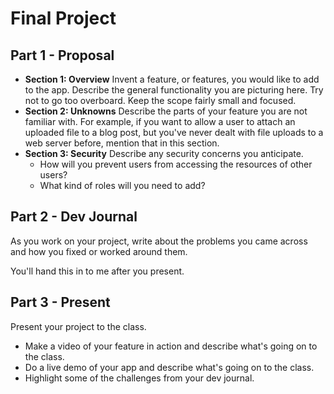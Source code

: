 # Final Project

## Part 1 - Proposal

* **Section 1: Overview**
  Invent a feature, or features, you would like to add to the app. Describe the
  general functionality you are picturing here. Try not to go too overboard.
  Keep the scope fairly small and focused.
* **Section 2: Unknowns**
  Describe the parts of your feature you are not familiar with. For example, if you
  want to allow a user to attach an uploaded file to a blog post, but you've
  never dealt with file uploads to a web server before, mention that in this
  section.
* **Section 3: Security**
  Describe any security concerns you anticipate.
  * How will you prevent users from accessing the resources of other users?
  * What kind of roles will you need to add?

## Part 2 - Dev Journal

As you work on your project, write about the problems you came across and how
you fixed or worked around them.

You'll hand this in to me after you present.

## Part 3 - Present

Present your project to the class.

* Make a video of your feature in action and describe what's going on to the class.
* Do a live demo of your app and describe what's going on to the class.
* Highlight some of the challenges from your dev journal.
